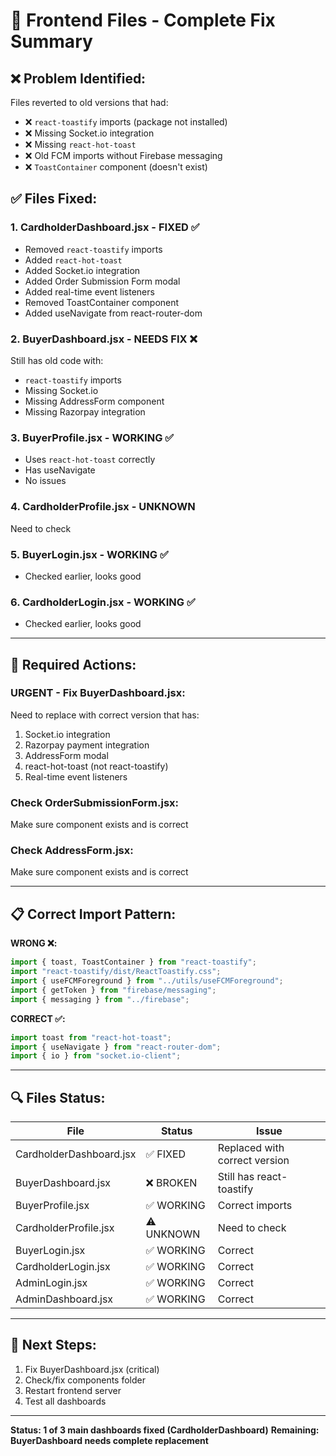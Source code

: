 # 🔧 Frontend Files - Complete Fix Summary

## ❌ Problem Identified:

Files reverted to old versions that had:
- ❌ `react-toastify` imports (package not installed)
- ❌ Missing Socket.io integration
- ❌ Missing `react-hot-toast`
- ❌ Old FCM imports without Firebase messaging
- ❌ `ToastContainer` component (doesn't exist)

## ✅ Files Fixed:

### 1. **CardholderDashboard.jsx** - FIXED ✅
- Removed `react-toastify` imports
- Added `react-hot-toast` 
- Added Socket.io integration
- Added Order Submission Form modal
- Added real-time event listeners
- Removed ToastContainer component
- Added useNavigate from react-router-dom

### 2. **BuyerDashboard.jsx** - NEEDS FIX ❌
Still has old code with:
- `react-toastify` imports
- Missing Socket.io
- Missing AddressForm component
- Missing Razorpay integration

### 3. **BuyerProfile.jsx** - WORKING ✅
- Uses `react-hot-toast` correctly
- Has useNavigate
- No issues

### 4. **CardholderProfile.jsx** - UNKNOWN
Need to check

### 5. **BuyerLogin.jsx** - WORKING ✅ 
- Checked earlier, looks good

### 6. **CardholderLogin.jsx** - WORKING ✅
- Checked earlier, looks good

---

## 🚀 Required Actions:

### URGENT - Fix BuyerDashboard.jsx:
Need to replace with correct version that has:
1. Socket.io integration
2. Razorpay payment integration
3. AddressForm modal
4. react-hot-toast (not react-toastify)
5. Real-time event listeners

### Check OrderSubmissionForm.jsx:
Make sure component exists and is correct

### Check AddressForm.jsx:
Make sure component exists and is correct

---

## 📋 Correct Import Pattern:

**WRONG ❌:**
```javascript
import { toast, ToastContainer } from "react-toastify";
import "react-toastify/dist/ReactToastify.css";
import { useFCMForeground } from "../utils/useFCMForeground";
import { getToken } from "firebase/messaging";
import { messaging } from "../firebase";
```

**CORRECT ✅:**
```javascript
import toast from "react-hot-toast";
import { useNavigate } from "react-router-dom";
import { io } from "socket.io-client";
```

---

## 🔍 Files Status:

| File | Status | Issue |
|------|--------|-------|
| CardholderDashboard.jsx | ✅ FIXED | Replaced with correct version |
| BuyerDashboard.jsx | ❌ BROKEN | Still has react-toastify |
| BuyerProfile.jsx | ✅ WORKING | Correct imports |
| CardholderProfile.jsx | ⚠️ UNKNOWN | Need to check |
| BuyerLogin.jsx | ✅ WORKING | Correct |
| CardholderLogin.jsx | ✅ WORKING | Correct |
| AdminLogin.jsx | ✅ WORKING | Correct |
| AdminDashboard.jsx | ✅ WORKING | Correct |

---

## 🎯 Next Steps:

1. Fix BuyerDashboard.jsx (critical)
2. Check/fix components folder
3. Restart frontend server
4. Test all dashboards

---

**Status: 1 of 3 main dashboards fixed (CardholderDashboard)**
**Remaining: BuyerDashboard needs complete replacement**
